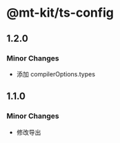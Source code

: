 # @mt-kit/ts-config

## 1.2.0

### Minor Changes

- 添加 compilerOptions.types

## 1.1.0

### Minor Changes

- 修改导出
